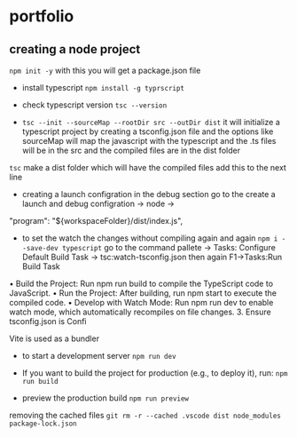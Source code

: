 # portfolio

## creating a node project
`npm init -y` with this you will get a package.json file

- install typescript `npm install -g typrscript`

- check typescript version `tsc --version`

- `tsc --init --sourceMap --rootDir src --outDir dist` it will initialize a typescript project by creating a tsconfig.json file
and the options like sourceMap will map the javascript with the typescript and the .ts files will be in the src and the compiled files are in the dist folder

`tsc` make a dist folder which will have the compiled files 
add this to the next line 

- creating a launch configration in the debug section go to the create a launch and debug configration -> node -> 

"program": "${workspaceFolder}/dist/index.js",

- to set the watch the changes without compiling again and again
`npm i --save-dev typescript`
go to the command pallete -> Tasks: Configure Default Build Task -> tsc:watch-tsconfig.json 
then again F1->Tasks:Run Build Task

•	Build the Project: Run npm run build to compile the TypeScript code to JavaScript.
	•	Run the Project: After building, run npm start to execute the compiled code.
	•	Develop with Watch Mode: Run npm run dev to enable watch mode, which automatically recompiles on file changes.
	3.	Ensure tsconfig.json is Confi


Vite is used as a bundler
- to start a development server `npm run dev` 

- If you want to build the project for production (e.g., to deploy it), run: `npm run build`

- preview the production build `npm run preview`



removing the cached files `git rm -r --cached .vscode dist node_modules package-lock.json`